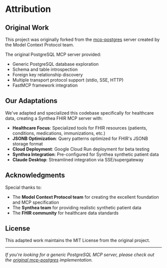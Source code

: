 # Attribution

## Original Work

This project was originally forked from the [mcp-postgres](https://github.com/modelcontextprotocol/servers/tree/main/src/postgres) server created by the Model Context Protocol team.

The original PostgreSQL MCP server provided:
- Generic PostgreSQL database exploration
- Schema and table introspection
- Foreign key relationship discovery
- Multiple transport protocol support (stdio, SSE, HTTP)
- FastMCP framework integration

## Our Adaptations

We've adapted and specialized this codebase specifically for healthcare data, creating a Synthea FHIR MCP server with:

- **Healthcare Focus**: Specialized tools for FHIR resources (patients, conditions, medications, immunizations, etc.)
- **JSONB Optimization**: Query patterns optimized for FHIR's JSONB storage format
- **Cloud Deployment**: Google Cloud Run deployment for beta testing
- **Synthea Integration**: Pre-configured for Synthea synthetic patient data
- **Claude Desktop**: Streamlined integration via SSE/supergateway

## Acknowledgments

Special thanks to:
- The **Model Context Protocol team** for creating the excellent foundation and MCP specification
- The **Synthea team** for providing realistic synthetic patient data
- The **FHIR community** for healthcare data standards

## License

This adapted work maintains the MIT License from the original project.

---

*If you're looking for a generic PostgreSQL MCP server, please check out the [original mcp-postgres](https://github.com/modelcontextprotocol/servers/tree/main/src/postgres) implementation.*